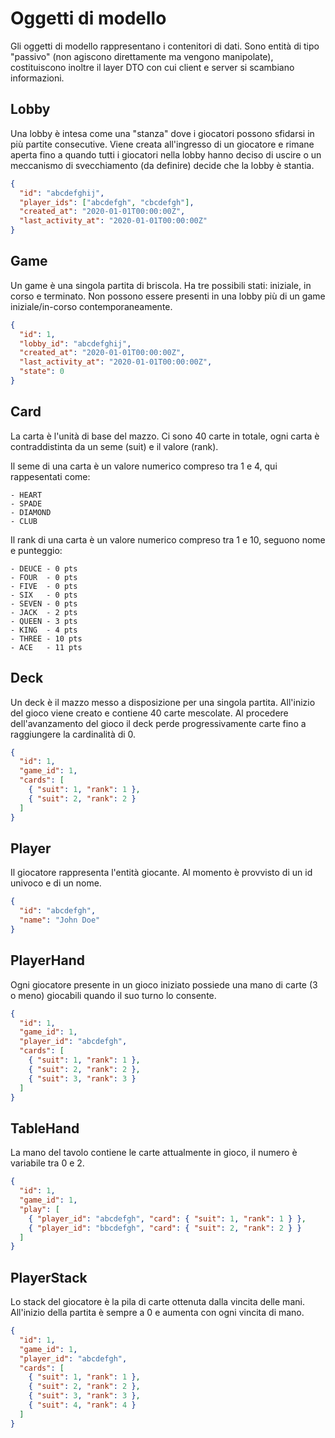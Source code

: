 # Oggetti di modello

Gli oggetti di modello rappresentano i contenitori di dati. Sono entità di tipo "passivo" (non agiscono direttamente ma vengono manipolate), costituiscono inoltre il layer DTO con cui client e server si scambiano informazioni.

## Lobby

Una lobby è intesa come una "stanza" dove i giocatori possono sfidarsi in più partite consecutive.
Viene creata all'ingresso di un giocatore e rimane aperta fino a quando tutti i giocatori nella lobby hanno deciso di uscire o un meccanismo di svecchiamento (da definire) decide che la lobby è stantia.

```json
{
  "id": "abcdefghij",
  "player_ids": ["abcdefgh", "cbcdefgh"],
  "created_at": "2020-01-01T00:00:00Z",
  "last_activity_at": "2020-01-01T00:00:00Z"
}
```

## Game

Un game è una singola partita di briscola.
Ha tre possibili stati: iniziale, in corso e terminato.
Non possono essere presenti in una lobby più di un game iniziale/in-corso contemporaneamente.

```json
{
  "id": 1,
  "lobby_id": "abcdefghij",
  "created_at": "2020-01-01T00:00:00Z",
  "last_activity_at": "2020-01-01T00:00:00Z",
  "state": 0
}
```

## Card

La carta è l'unità di base del mazzo. Ci sono 40 carte in totale, ogni carta è contraddistinta da un seme (suit) e il valore (rank).

Il seme di una carta è un valore numerico compreso tra 1 e 4, qui rappesentati come:

    - HEART
    - SPADE
    - DIAMOND
    - CLUB

Il rank di una carta è un valore numerico compreso tra 1 e 10, seguono nome e punteggio:

    - DEUCE - 0 pts
    - FOUR  - 0 pts
    - FIVE  - 0 pts
    - SIX   - 0 pts
    - SEVEN - 0 pts
    - JACK  - 2 pts
    - QUEEN - 3 pts
    - KING  - 4 pts
    - THREE - 10 pts
    - ACE   - 11 pts

## Deck

Un deck è il mazzo messo a disposizione per una singola partita.
All'inizio del gioco viene creato e contiene 40 carte mescolate.
Al procedere dell'avanzamento del gioco il deck perde progressivamente carte fino a raggiungere la cardinalità di 0.

```json
{
  "id": 1,
  "game_id": 1,
  "cards": [
    { "suit": 1, "rank": 1 },
    { "suit": 2, "rank": 2 }
  ]
}
```

## Player

Il giocatore rappresenta l'entità giocante. Al momento è provvisto di un id univoco e di un nome.

```json
{
  "id": "abcdefgh",
  "name": "John Doe"
}
```

## PlayerHand

Ogni giocatore presente in un gioco iniziato possiede una mano di carte (3 o meno) giocabili quando il suo turno lo consente.

```json
{
  "id": 1,
  "game_id": 1,
  "player_id": "abcdefgh",
  "cards": [
    { "suit": 1, "rank": 1 },
    { "suit": 2, "rank": 2 },
    { "suit": 3, "rank": 3 }
  ]
}
```

## TableHand

La mano del tavolo contiene le carte attualmente in gioco, il numero è variabile tra 0 e 2.

```json
{
  "id": 1,
  "game_id": 1,
  "play": [
    { "player_id": "abcdefgh", "card": { "suit": 1, "rank": 1 } },
    { "player_id": "bbcdefgh", "card": { "suit": 2, "rank": 2 } }
  ]
}
```

## PlayerStack

Lo stack del giocatore è la pila di carte ottenuta dalla vincita delle mani. All'inizio della partita è sempre a 0 e aumenta con ogni vincita di mano.

```json
{
  "id": 1,
  "game_id": 1,
  "player_id": "abcdefgh",
  "cards": [
    { "suit": 1, "rank": 1 },
    { "suit": 2, "rank": 2 },
    { "suit": 3, "rank": 3 },
    { "suit": 4, "rank": 4 }
  ]
}
```
